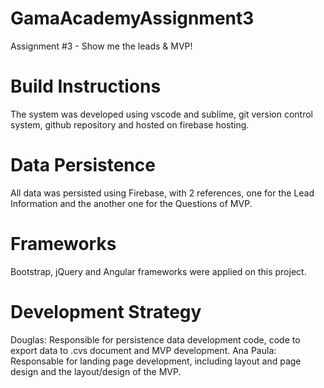# GamaAcademyAssignment3
Assignment #3 - Show me the leads &amp; MVP!

# Build Instructions
The system was developed using vscode and sublime, git version control system, github repository and hosted on firebase hosting.

# Data Persistence
All data was persisted using Firebase, with 2 references, one for the Lead Information and the another one for the Questions of MVP.

# Frameworks 
Bootstrap, jQuery and Angular frameworks were applied on this project.

# Development Strategy
Douglas:
Responsible for persistence data development code, code to export data to .cvs document and MVP development.
Ana Paula:
Responsable for landing page development, including layout and page design and the layout/design of the MVP.
